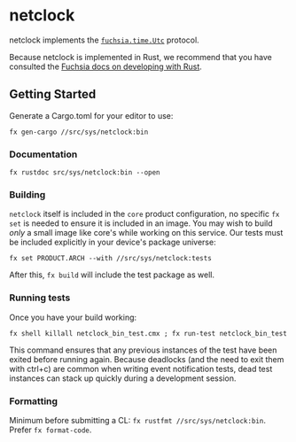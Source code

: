 # netclock

netclock implements the [`fuchsia.time.Utc`][utc-fidl] protocol.

Because netclock is implemented in Rust, we recommend that you have consulted the [Fuchsia docs on
developing with Rust](fuchsia-rust-docs).

[fuchsia-rust-docs]: ../../../docs/development/languages/rust/README.md
[utc-fidl]: ./fidl/utc.fidl

## Getting Started

Generate a Cargo.toml for your editor to use:

`fx gen-cargo //src/sys/netclock:bin`

### Documentation

`fx rustdoc src/sys/netclock:bin --open`

### Building

`netclock` itself is included in the `core` product configuration, no specific `fx set` is needed
to ensure it is included in an image. You may wish to build *only* a small image like core's while
working on this service. Our tests must be included explicitly in your device's package universe:

`fx set PRODUCT.ARCH --with //src/sys/netclock:tests`

After this, `fx build` will include the test package as well.

### Running tests

Once you have your build working:

`fx shell killall netclock_bin_test.cmx ; fx run-test netclock_bin_test`

This command ensures that any previous instances of the test have been exited before running again.
Because deadlocks (and the need to exit them with ctrl+c) are common when writing event
notification tests, dead test instances can stack up quickly during a development session.

### Formatting

Minimum before submitting a CL: `fx rustfmt //src/sys/netclock:bin`. Prefer `fx format-code`.
